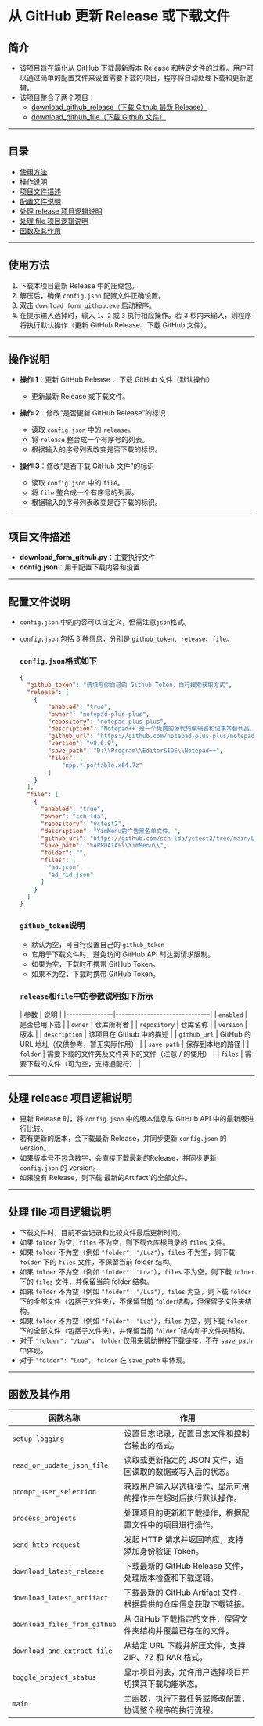 # 从 GitHub 更新 Release 或下载文件

## 简介

- 该项目旨在简化从 GitHub 下载最新版本 Release 和特定文件的过程。用户可以通过简单的配置文件来设置需要下载的项目，程序将自动处理下载和更新逻辑。
- 该项目整合了两个项目：
    - [download_github_release（下载 Github 最新 Release）](https://github.com/GB756980/download_github_release)
    - [download_github_file（下载 Github 文件）](https://github.com/GB756980/download_github_file)

---

## 目录

- [使用方法](#使用方法)
- [操作说明](#操作说明)
- [项目文件描述](#项目文件描述)
- [配置文件说明](#配置文件说明)
- [处理 release 项目逻辑说明](#处理-release-项目逻辑说明)
- [处理 file 项目逻辑说明](#处理-file-项目逻辑说明)
- [函数及其作用](#函数及其作用)

---

## 使用方法

1. 下载本项目最新 Release 中的压缩包。
2. 解压后，确保 `config.json` 配置文件正确设置。
3. 双击 `download_form_github.exe` 启动程序。
4. 在提示输入选择时，输入 `1`、`2` 或 `3` 执行相应操作。若 3 秒内未输入，则程序将执行默认操作（更新 GitHub Release、下载
   GitHub 文件）。

---

## 操作说明

- **操作 1**：更新 GitHub Release 、下载 GitHub 文件（默认操作）
    - 更新最新 Release 或下载文件。

- **操作 2**：修改“是否更新 GitHub Release”的标识
    - 读取 `config.json` 中的 `release`。
    - 将 `release` 整合成一个有序号的列表。
    - 根据输入的序号列表改变是否下载的标识。

- **操作 3**：修改“是否下载 GitHub 文件”的标识
    - 读取 `config.json` 中的 `file`。
    - 将 `file` 整合成一个有序号的列表。
    - 根据输入的序号列表改变是否下载的标识。

---

## 项目文件描述

- **download_form_github.py**：主要执行文件
- **config.json**：用于配置下载内容和设置

---

## 配置文件说明

- `config.json` 中的内容可以自定义，但需注意`json`格式。
- `config.json` 包括 3 种信息，分别是 `github_token`、`release`、`file`。

  ### `config.json`格式如下

    ```json
    {
      "github_token": "请填写你自己的 Github Token，自行搜索获取方式",
      "release": [
        {
            "enabled": "true",
            "owner": "notepad-plus-plus",
            "repository": "notepad-plus-plus",
            "description": "Notepad++ 是一个免费的源代码编辑器和记事本替代品，支持多种编程语言和自然语言。",
            "github_url": "https://github.com/notepad-plus-plus/notepad-plus-plus",
            "version": "v8.6.9",
            "save_path": "D:\\Program\\Editor&IDE\\Notepad++",
            "files": [
                "npp.*.portable.x64.7z"
            ]
        }
      ],
      "file": [
        {
          "enabled": "true",
          "owner": "sch-lda",
          "repository": "yctest2",
          "description": "YimMenu的广告黑名单文件。",
          "github_url": "https://github.com/sch-lda/yctest2/tree/main/Lua",
          "save_path": "%APPDATA%\\YimMenu\\",
          "folder": "",
          "files": [
            "ad.json",
            "ad_rid.json"
          ]
        }
      ]
    }
    ```

  ### `github_token`说明

    - 默认为空，可自行设置自己的 `github_token`
    - 它用于下载文件时，避免访问 GitHub API 时达到请求限制。
    - 如果为空，下载时不携带 GitHub Token。
    - 如果不为空，下载时携带 GitHub Token。

  ### `release`和`file`中的参数说明如下所示

  | 参数            | 说明                           |
                                        |---------------|------------------------------|
  | `enabled`     | 是否启用下载                       |
  | `owner`       | 仓库所有者                        |
  | `repository`  | 仓库名称                         |
  | `version`     | 版本                           |
  | `description` | 该项目在 Github 中的描述             |
  | `github_url`  | GitHub 的 URL 地址（仅供参考，暂无实际作用） |
  | `save_path`   | 保存到本地的路径                     |
  | `folder`      | 需要下载的文件夹及文件夹下的文件（注意 / 的使用）   |
  | `files`       | 需要下载的文件（可为空，支持通配符）           |

---

## 处理 release 项目逻辑说明

- 更新 Release 时，将 `config.json` 中的版本信息与 GitHub API 中的最新版进行比较。
- 若有更新的版本，会下载最新 Release，并同步更新 `config.json` 的 version。
- 如果版本号不包含数字，会直接下载最新的Release，并同步更新 `config.json` 的 version。
- 如果没有 Release，则下载 最新的Artifact`的全部文件。

---

## 处理 file 项目逻辑说明

- 下载文件时，目前不会记录和比较文件最后更新时间。
- 如果 `folder` 为空，`files` 不为空，则下载仓库根目录的 `files` 文件。
- 如果 `folder` 不为空（例如 `"folder": "/Lua"`），`files` 不为空，则下载 `folder` 下的 `files` 文件，不保留当前 folder 结构。
- 如果 `folder` 不为空（例如 `"folder": "Lua"`），`files` 不为空，则下载 `folder` 下的 `files` 文件，并保留当前 folder 结构。
- 如果 `folder` 不为空（例如 `"folder": "/Lua"`），`files` 为空，则下载 `folder` 下的全部文件（包括子文件夹），不保留当前
  `folder`结构，但保留子文件夹结构。
- 如果 `folder` 不为空（例如 `"folder": "Lua"`），`files` 为空，则下载 `folder` 下的全部文件（包括子文件夹），并保留当前
  `folder` `结构和子文件夹结构。
- 对于 `"folder": "/Lua"`， `folder` 仅用来帮助拼接下载链接，不在 `save_path` 中体现。
- 对于 `"folder": "Lua"`， `folder` 在 `save_path` 中体现。

---

## 函数及其作用

| 函数名称                         | 作用                                        |
|------------------------------|-------------------------------------------|
| `setup_logging`              | 设置日志记录，配置日志文件和控制台输出的格式。                   |
| `read_or_update_json_file`   | 读取或更新指定的 JSON 文件，返回读取的数据或写入后的状态。          |
| `prompt_user_selection`      | 获取用户输入以选择操作，显示可用的操作并在超时后执行默认操作。           |
| `process_projects`           | 处理项目的更新和下载操作，根据配置文件中的项目进行操作。              |
| `send_http_request`          | 发起 HTTP 请求并返回响应，支持添加身份验证 Token。           |
| `download_latest_release`    | 下载最新的 GitHub Release 文件，处理版本检查和下载逻辑。      |
| `download_latest_artifact`   | 下载最新的 GitHub Artifact 文件，根据提供的仓库信息获取下载链接。 |
| `download_files_from_github` | 从 GitHub 下载指定的文件，保留文件夹结构并覆盖已存在的文件。        |
| `download_and_extract_file`  | 从给定 URL 下载并解压文件，支持 ZIP、7Z 和 RAR 格式。       |
| `toggle_project_status`      | 显示项目列表，允许用户选择项目并切换其下载功能状态。                |
| `main`                       | 主函数，执行下载任务或修改配置，协调整个程序的执行流程。              |